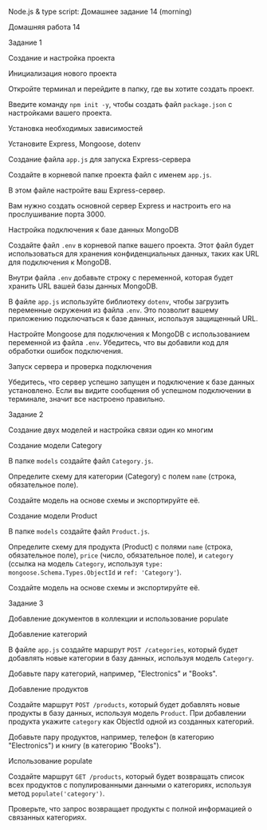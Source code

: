 Node.js & type script: Домашнее задание 14 (morning)

Домашняя работа 14


Задание 1


Создание и настройка проекта


Инициализация нового проекта


Откройте терминал и перейдите в папку, где вы хотите создать проект.

Введите команду `npm init -y`, чтобы создать файл `package.json` с настройками вашего проекта.


Установка необходимых зависимостей


Установите Express, Mongoose, dotenv


Создание файла `app.js` для запуска Express-сервера


Создайте в корневой папке проекта файл с именем `app.js`.

В этом файле настройте ваш Express-сервер.

Вам нужно создать основной сервер Express и настроить его на прослушивание порта 3000.


Настройка подключения к базе данных MongoDB


Создайте файл `.env` в корневой папке вашего проекта. Этот файл будет использоваться для хранения конфиденциальных данных, таких как URL для подключения к MongoDB.

Внутри файла `.env` добавьте строку с переменной, которая будет хранить URL вашей базы данных MongoDB. 

В файле `app.js` используйте библиотеку `dotenv`, чтобы загрузить переменные окружения из файла `.env`. Это позволит вашему приложению подключаться к базе данных, используя защищенный URL.

Настройте Mongoose для подключения к MongoDB с использованием переменной из файла `.env`. Убедитесь, что вы добавили код для обработки ошибок подключения.


Запуск сервера и проверка подключения


Убедитесь, что сервер успешно запущен и подключение к базе данных установлено. Если вы видите сообщения об успешном подключении в терминале, значит все настроено правильно.


Задание 2


Создание двух моделей и настройка связи один ко многим


Создание модели Category


В папке `models` создайте файл `Category.js`.

Определите схему для категории (Category) с полем `name` (строка, обязательное поле).

Создайте модель на основе схемы и экспортируйте её.


Создание модели Product


В папке `models` создайте файл `Product.js`.

Определите схему для продукта (Product) с полями `name` (строка, обязательное поле), `price` (число, обязательное поле), и `category` (ссылка на модель `Category`, используя `type: mongoose.Schema.Types.ObjectId` и `ref: 'Category'`).

Создайте модель на основе схемы и экспортируйте её.


Задание 3


Добавление документов в коллекции и использование populate


Добавление категорий


В файле `app.js` создайте маршрут `POST /categories`, который будет добавлять новые категории в базу данных, используя модель `Category`.

Добавьте пару категорий, например, "Electronics" и "Books".


Добавление продуктов


Создайте маршрут `POST /products`, который будет добавлять новые продукты в базу данных, используя модель `Product`. При добавлении продукта укажите `category` как ObjectId одной из созданных категорий.

Добавьте пару продуктов, например, телефон (в категорию "Electronics") и книгу (в категорию "Books").


Использование populate


Создайте маршрут `GET /products`, который будет возвращать список всех продуктов с популированными данными о категориях, используя метод `populate('category')`.

Проверьте, что запрос возвращает продукты с полной информацией о связанных категориях.
